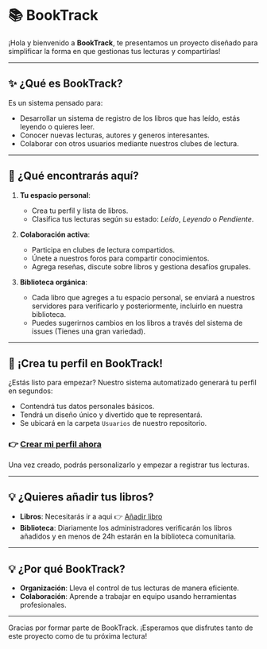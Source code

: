 # 📚 **BookTrack**  

¡Hola y bienvenido a **BookTrack**, te presentamos un proyecto diseñado para simplificar la forma en que gestionas tus lecturas y compartirlas! 

---

## ✨ **¿Qué es BookTrack?**  
Es un sistema pensado para:  
- Desarrollar un sistema de registro de los libros que has leído, estás leyendo o quieres leer.  
- Conocer nuevas lecturas, autores y generos interesantes. 
- Colaborar con otros usuarios mediante nuestros clubes de lectura.  

---

## 🎯 **¿Qué encontrarás aquí?**  
1. **Tu espacio personal**:  
   - Crea tu perfil y lista de libros.  
   - Clasifica tus lecturas según su estado: *Leído*, *Leyendo* o *Pendiente*.  

2. **Colaboración activa**:  
   - Participa en clubes de lectura compartidos.
   - Únete a nuestros foros para compartir conocimientos.
   - Agrega reseñas, discute sobre libros y gestiona desafíos grupales.  

3. **Biblioteca orgánica**:  
   - Cada libro que agreges a tu espacio personal, se enviará a nuestros servidores para verificarlo y posteriormente, incluirlo en nuestra biblioteca.
   - Puedes sugerirnos cambios en los libros a través del sistema de issues (Tienes una gran variedad). 

---

## 📝 **¡Crea tu perfil en BookTrack!**  

¿Estás listo para empezar? Nuestro sistema automatizado generará tu perfil en segundos:  
- Contendrá tus datos personales básicos.  
- Tendrá un diseño único y divertido que te representará.  
- Se ubicará en la carpeta `Usuarios` de nuestro repositorio.  

### 👉 [Crear mi perfil ahora](../../actions/workflows/register-user.yml)

Una vez creado, podrás personalizarlo y empezar a registrar tus lecturas.

---

## 💡 **¿Quieres añadir tus libros?**  
- **Libros**: Necesitarás ir a aqui 👉 [Añadir libro](../../actions/workflows/add-book.yml)
- **Biblioteca**: Diariamente los administradores verificarán los libros añadidos y en menos de 24h estarán en la biblioteca comunitaria.  

---

## 💡 **¿Por qué BookTrack?**  
- **Organización**: Lleva el control de tus lecturas de manera eficiente.  
- **Colaboración**: Aprende a trabajar en equipo usando herramientas profesionales.  

---

Gracias por formar parte de BookTrack. ¡Esperamos que disfrutes tanto de este proyecto como de tu próxima lectura!  

